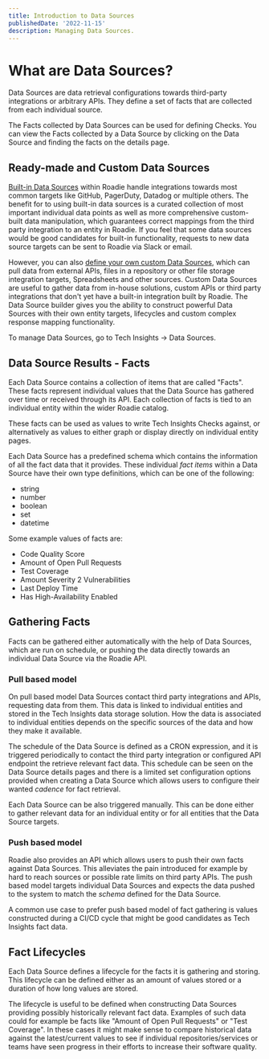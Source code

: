 ```yaml
---
title: Introduction to Data Sources
publishedDate: '2022-11-15'
description: Managing Data Sources.
---
```


# What are Data Sources?
Data Sources are data retrieval configurations towards third-party integrations or arbitrary APIs. They define a set of facts that are collected from each individual source. 

The Facts collected by Data Sources can be used for defining Checks. You can view the Facts collected by a Data Source by clicking on the Data Source and finding the facts on the details page.  

## Ready-made and Custom Data Sources

[Built-in Data Sources](('../builtin-data-sources/')) within Roadie handle integrations towards most common targets like GitHub, PagerDuty, Datadog or multiple others. The benefit for to using built-in data sources is a curated collection of most important individual data points as well as more comprehensive custom-built data manipulation, which guarantees correct mappings from the third party integration to an entity in Roadie. If you feel that some data sources would be good candidates for built-in functionality, requests to new data source targets can be sent to Roadie via Slack or email.

However, you can also [define your own custom Data Sources]('../define-custom-data-sources/'), which can pull data from external APIs, files in a repository or other file storage integration targets, Spreadsheets and other sources. Custom Data Sources are useful to gather data from in-house solutions, custom APIs or third party integrations that don't yet have a built-in integration built by Roadie. The Data Source builder gives you the ability to construct powerful Data Sources with their own entity targets, lifecycles and custom complex response mapping functionality. 

To manage Data Sources, go to Tech Insights → Data Sources.

## Data Source Results - Facts

Each Data Source contains a collection of items that are called "Facts". These facts represent individual values that the Data Source has gathered over time or received through its API. Each collection of facts is tied to an individual entity within the wider Roadie catalog. 

These facts can be used as values to write Tech Insights Checks against, or alternatively as values to either graph or display directly on individual entity pages.

Each Data Source has a predefined schema which contains the information of all the fact data that it provides. These individual *fact items* within a Data Source have their own type definitions, which can be one of the following:
* string
* number
* boolean
* set
* datetime

Some example values of facts are:
* Code Quality Score
* Amount of Open Pull Requests
* Test Coverage
* Amount Severity 2 Vulnerabilities
* Last Deploy Time
* Has High-Availability Enabled

## Gathering Facts

Facts can be gathered either automatically with the help of Data Sources, which are run on schedule, or pushing the data directly towards an individual Data Source via the Roadie API. 

### Pull based model

On pull based model Data Sources contact third party integrations and APIs, requesting data from them. This data is linked to individual entities and stored in the Tech Insights data storage solution. How the data is associated to individual entities depends on the specific sources of the data and how they make it available. 

The schedule of the Data Source is defined as a CRON expression, and it is triggered periodically to contact the third party integration or configured API endpoint the retrieve relevant fact data. This schedule can be seen on the Data Source details pages and there is a limited set configuration options provided when creating a Data Source which allows users to configure their wanted *cadence* for fact retrieval.

Each Data Source can be also triggered manually. This can be done either to gather relevant data for an individual entity or for all entities that the Data Source targets. 

### Push based model

Roadie also provides an API which allows users to push their own facts against Data Sources. This alleviates the pain introduced for example by hard to reach sources or possible rate limits on third party APIs. The push based model targets individual Data Sources and expects the data pushed to the system to match the *schema* defined for the Data Source.

A common use case to prefer push based model of fact gathering is values constructed during a CI/CD cycle that might be good candidates as Tech Insights fact data. 

## Fact Lifecycles

Each Data Source defines a lifecycle for the facts it is gathering and storing. This lifecycle can be defined either as an amount of values stored or a duration of how long values are stored. 

The lifecycle is useful to be defined when constructing Data Sources providing possibly historically relevant fact data. Examples of such data could for example be facts like "Amount of Open Pull Requests" or "Test Coverage". In these cases it might make sense to compare historical data against the latest/current values to see if individual repositories/services or teams have seen progress in their efforts to increase their software quality.


